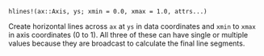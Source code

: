 ```
hlines!(ax::Axis, ys; xmin = 0.0, xmax = 1.0, attrs...)
```

Create horizontal lines across `ax` at `ys` in data coordinates and `xmin` to `xmax` in axis coordinates (0 to 1). All three of these can have single or multiple values because they are broadcast to calculate the final line segments.
